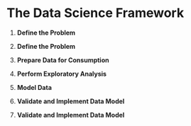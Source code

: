 # The Data Science Framework

1. **Define the Problem**

2. **Define the Problem**

3. **Prepare Data for Consumption**

4. **Perform Exploratory Analysis**

5. **Model Data**

6. **Validate and Implement Data Model**

7. **Validate and Implement Data Model**

    